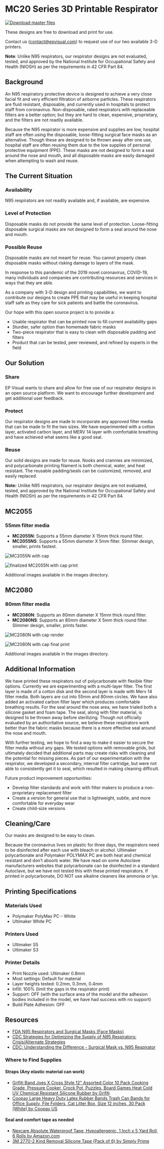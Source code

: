 # MC20 Series 3D Printable Respirator

[![Download master files](https://img.shields.io/static/v1?label=Download&message=MC20%20Master%20Templates&color=0cb08f&style=for-the-badge)](https://epvisual.com/cdn/MC20/MC20-series-respirators-master.zip)

These designs are free to download and print for use.

Contact us (contact@epvisual.com) to request use of our two available 3-D printers.

**Note**: Unlike N95 respirators, our respirator designs are not evaluated, tested, and approved by the National Institute for Occupational Safety and Health (NIOSH) as per the requirements in 42 CFR Part 84.

## Background

An N95 respiratory protective device is designed to achieve a very close facial fit and very efficient filtration of airborne particles. These respirators are fluid resistant, disposable, and currently used in hospitals to protect staff from coronavirus. Non-disposable, rated respirators with replaceable filters are a better option; but they are hard to clean, expensive, proprietary, and the filters are not readily available.

Because the N95 respirator is more expensive and supplies are low, hospital staff are often using the disposable, loose-fitting surgical face masks as an alternative. Though these are designed to be thrown away after one use, hospital staff are often reusing them due to the low supplies of personal protective equipment (PPE). These masks are not designed to form a seal around the nose and mouth, and all disposable masks are easily damaged when attempting to wash and reuse.

## The Current Situation

### Availability

N95 respirators are not readily available and, if available, are expensive.

### Level of Protection

Disposable masks do not provide the same level of protection. Loose-fitting disposable surgical masks are not designed to form a seal around the nose and mouth.

### Possible Reuse

Disposable masks are not meant for reuse. You cannot properly clean disposable masks without risking damage to layers of the mask.

In response to this pandemic of the 2019 novel coronavirus, COVID-19, many individuals and companies are contributing resources and services in ways that they are able.

As a company with 3-D design and printing capabilities, we want to contribute our designs to create PPE that may be useful in keeping hospital staff safe as they care for sick patients and battle the coronavirus.

Our hope with this open source project is to provide a:

* Usable respirator that can be printed now to fill current availability gaps
* Sturdier, safer option than homemade fabric masks
* Two-piece respirator that is easy to clean with disposable padding and filters
* Product that can be tested, peer reviewed, and refined by experts in the field

## Our Solution

### Share

EP Visual wants to share and allow for free use of our respirator designs in an open source platform. We want to encourage further development and get additional user feedback.

### Protect

Our respirator designs are made to incorporate any approved filter media that can be made to fit the two sizes. We have experimented with a cotton layer, activated carbon layer, and MERV 14 layer with comfortable breathing and have achieved what seems like a good seal.

### Reuse

Our solid designs are made for reuse. Nooks and crannies are minimized, and polycarbonate printing filament is both chemical, water, and heat resistant. The reusable padding/seals can be customized, removed, and easily replaced.

**Note:** Unlike N95 respirators, our respirator designs are not evaluated, tested, and approved by the National Institute for Occupational Safety and Health (NIOSH) as per the requirements in 42 CFR Part 84.

## MC2055

### 55mm filter media

* **MC2055N**: Supports a  55mm diameter X  15mm thick round filter.
* **MC2055NS**: Supports a 55mm diameter X 5mm filter. Slimmer design, smaller, prints fastest.

![MC2055N with cap](images/MC2055N/MC2055N-with-cap-white.jpg)

![finalized MC2055N with cap print](images/MC2055N/MC2055-v20.5-complete-7.jpg)

Additional images available in the images directory.

## MC2080

### 80mm filter media

* **MC2080N**: Supports an 80mm diameter X 15mm thick round filter.
* **MC2080NS**: Supports an 80mm diameter X 5mm thick round filter. Slimmer design, smaller, prints faster.

![MC2080N with cap render](images/MC2080N/MC2080N-with-Cap.jpg)

![MC2080N with cap final print](images/MC2080N/MC2080N-complete-1.jpg)

Additional images available in the images directory.

## Additional Information

We have printed these respirators out of polycarbonate with flexible filter options. Currently we are experimenting with a multi-layer filter. The first layer is made of a cotton disk and the second layer is made with Merv 14 filter media. Both layers are cut into 55mm and 80mm circles. We have also added an activated carbon filter layer which produces comfortable breathing results. For the seal around the nose area, we have trialed both a silicone gasket and foam tape. The seal, along with filter material, is designed to be thrown away before sterilizing. Though not officially evaluated by an authoritative source, we believe these respirators work better than the fabric masks because there is a more effective seal around the nose and mouth.

With further testing, we hope to find a way to make it easier to secure the filter media without any gaps. We tested options with removable grids, but ultimately decided that additional parts may create risks with cleaning and the potential for missing pieces. As part of our experimentation with the respirator, we developed a secondary, internal filter cartridge, but were not able to consistently get it to seal, which resulted in making cleaning difficult.

Future product improvement opportunities:

* Develop filter standards and work with filter makers to produce a non-proprietary replacement filter
* Create a version for general use that is lightweight, subtle, and more comfortable for everyday wear
* Create child-size versions

## Cleaning/Care

Our masks are designed to be easy to clean.

Because the coronavirus lives on plastic for three days, the respirators need to be disinfected after each use with bleach or alcohol. Ultimaker polycarbonate and Polymaker POLYMAX PC are both heat and chemical resistant and don’t absorb water. We have read on some Autoclave manufacturers websites that polycarbonate can be disinfected in a standard Autoclave, but we have not tested this with these printed respirators. If printed in polycarbonate, DO NOT use alkaline cleaners like ammonia or lye.

## Printing Specifications

### Materials Used

* Polymaker PolyMax PC – White
* Ultimaker White PC

### Printers Used

* Ultimaker S5
* Ultimaker S3

### Printer Details

* Print Nozzle used: Ultimaker 0.8mm
* Most settings: Default for material
* Layer heights tested: 0.2mm, 0.3mm, 0.4mm
* Infill: 100% (limit the gaps in the respirator print)
* Support: OFF (with the surface area of the model and the adhesion bodies included in the model, we have had success with no support)
* Build Plate Adhesion: OFF

## Resources

* [FDA N95 Respirators and Surgical Masks (Face Masks)](https://www.fda.gov/medical-devices/personal-protective-equipment-infection-control/n95-respirators-and-surgical-masks-face-masks)
* [CDC Strategies for Optimizing the Supply of N95 Respirators: Crisis/Alternate Strategies](https://www.cdc.gov/coronavirus/2019-ncov/hcp/respirators-strategy/crisis-alternate-strategies.html)
* [CDC: Understanding the Difference - Surgical Mask vs. N95 Respirator](https://www.cdc.gov/niosh/npptl/pdfs/UnderstandDifferenceInfographic-508.pdf)

### Where to Find Supplies

#### Straps (Any elastic material can work)

* [Grifiti Band Joes X Cross Style 12" Assorted Color 10 Pack Cooking Grade, Pressure Cooker, Crock Pot, Puzzles, Board Games Heat Cold UV Chemical Resistant Silicone Rubber by Grifiti](https://www.amazon.com/dp/B00GLJ421W/ref=cm_sw_em_r_mt_dp_U_HhZHEb0QJJ882)
* [Coopay Large Heavy Duty Latex Rubber Bands Trash Can Bands for Office Supply, File Folders, Cat Litter Box, Size 12 inches, 30 Pack (White) by Coopay US](https://www.amazon.com/dp/B07VNC7X93/ref=cm_sw_em_r_mt_dp_U_xiZHEbRNAAG2Z)

#### Seal and comfort tape as needed

* [Nexcare Absolute Waterproof Tape, Hypoallergenic, 1 Inch x 5 Yard Roll, 6 Rolls by Amazon.com](https://www.amazon.com/dp/B07GSQJH19/ref=cm_sw_em_r_mt_dp_U_YvZHEbYSG2HSN)
* [3M 2770-2 Kind Removal Silicone Tape (Pack of 6) by Simply Prime](https://www.amazon.com/dp/B00KHVWXWA/ref=cm_sw_em_r_mt_dp_U_JxZHEbH61C4V0)
